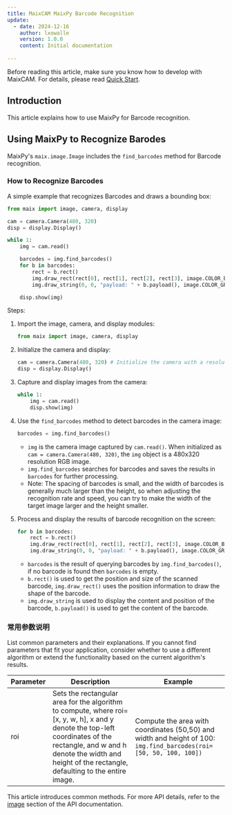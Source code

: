 ```yaml
---
title: MaixCAM MaixPy Barcode Recognition
update:
  - date: 2024-12-16
    author: lxowalle
    version: 1.0.0
    content: Initial documentation
              
---
```


Before reading this article, make sure you know how to develop with MaixCAM. For details, please read [Quick Start](../README.md).

## Introduction

This article explains how to use MaixPy for Barcode recognition.


## Using MaixPy to Recognize Barodes

MaixPy's `maix.image.Image` includes the `find_barcodes` method for Barcode recognition.

### How to Recognize Barcodes

A simple example that recognizes Barcodes and draws a bounding box:

```python
from maix import image, camera, display

cam = camera.Camera(480, 320)
disp = display.Display()

while 1:
    img = cam.read()

    barcodes = img.find_barcodes()
    for b in barcodes:
        rect = b.rect()
        img.draw_rect(rect[0], rect[1], rect[2], rect[3], image.COLOR_BLUE, 2)
        img.draw_string(0, 0, "payload: " + b.payload(), image.COLOR_GREEN)

    disp.show(img)
```

Steps:

1. Import the image, camera, and display modules:

   ```python
   from maix import image, camera, display
   ```

2. Initialize the camera and display:

   ```python
   cam = camera.Camera(480, 320) # Initialize the camera with a resolution of 480x320 in RGB format
   disp = display.Display()
   ```

3. Capture and display images from the camera:

   ```python
   while 1:
       img = cam.read()
       disp.show(img)
   ```

4. Use the `find_barcodes` method to detect barcodes in the camera image:

   ```python
   barcodes = img.find_barcodes()
   ```

   - `img` is the camera image captured by `cam.read()`. When initialized as `cam = camera.Camera(480, 320)`, the `img` object is a 480x320 resolution RGB image.
   - `img.find_barcodes` searches for barcodes and saves the results in `barcodes` for further processing.
   - Note: The spacing of barcodes is small, and the width of barcodes is generally much larger than the height, so when adjusting the recognition rate and speed, you can try to make the width of the target image larger and the height smaller.

5. Process and display the results of barcode recognition on the screen:

   ```python
   for b in barcodes:
       rect = b.rect()
       img.draw_rect(rect[0], rect[1], rect[2], rect[3], image.COLOR_BLUE, 2)
       img.draw_string(0, 0, "payload: " + b.payload(), image.COLOR_GREEN)
   ```
   
   - `barcodes` is the result of querying barcodes by `img.find_barcodes()`, if no barcode is found then `barcodes` is empty.
   - `b.rect()` is used to get the position and size of the scanned barcode, `img.draw_rect()` uses the position information to draw the shape of the barcode.
   - `img.draw_string` is used to display the content and position of the barcode, `b.payload()` is used to get the content of the barcode.


### 常用参数说明

List common parameters and their explanations. If you cannot find parameters that fit your application, consider whether to use a different algorithm or extend the functionality based on the current algorithm's results.

| Parameter | Description                                                         | Example                                                         |
| ---- | ------------------------------------------------------------ | ------------------------------------------------------------ |
| roi  | Sets the rectangular area for the algorithm to compute, where roi=[x, y, w, h], x and y denote the top-left coordinates of the rectangle, and w and h denote the width and height of the rectangle, defaulting to the entire image. | Compute the area with coordinates (50,50) and width and height of 100:<br />`img.find_barcodes(roi=[50, 50, 100, 100])` |

This article introduces common methods. For more API details, refer to the [image](../../../api/maix/image.md) section of the API documentation.